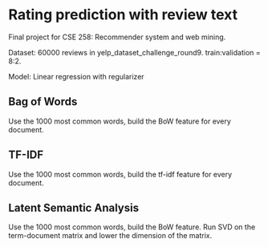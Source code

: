 # Rating prediction with review text

Final project for CSE 258: Recommender system and web mining.

Dataset: 60000 reviews in yelp_dataset_challenge_round9. train:validation = 8:2. 

Model: Linear regression with regularizer

## Bag of Words

Use the 1000 most common words, build the BoW feature for every document.

## TF-IDF

Use the 1000 most common words, build the tf-idf feature for every document.

## Latent Semantic Analysis

Use the 1000 most common words, build the BoW feature. Run SVD on the term-document matrix and lower the dimension of the matrix.
